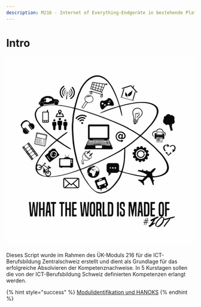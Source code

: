 ```yaml
---
description: M216 - Internet of Everything-Endgeräte in bestehende Plattform integrieren
---
```


# Intro

![](<.gitbook/assets/grafik (1).png>)

Dieses Script wurde im Rahmen des ÜK-Moduls 216 für die ICT-Berufsbildung Zentralschweiz erstellt und dient als Grundlage für das erfolgreiche Absolvieren der Kompetenznachweise. In 5 Kurstagen sollen die von der ICT-Berufsbildung Schweiz definierten Kompetenzen erlangt werden.

{% hint style="success" %}
[Modulidentifikation und HANOKS](https://modulbaukasten.ch/Module/216\_1\_Internet%20of%20Everything-Endger%C3%A4te%20in%20bestehende%20Plattform%20integrieren.pdf)
{% endhint %}
